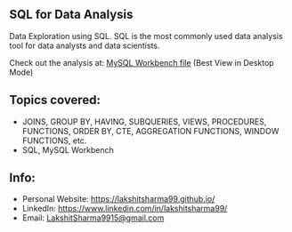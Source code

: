 ## SQL for Data Analysis

Data Exploration using SQL. SQL is the most commonly used data analysis tool for data analysts and data scientists. 

Check out the analysis at: <a href="https://github.com/lakshitsharma99/SQL-for-Data-Analysis/blob/main/SQL%20for%20Data%20Analysis.sql">MySQL Workbench file</a> (Best View in Desktop Mode) 


## Topics covered:

* JOINS, GROUP BY, HAVING, SUBQUERIES, VIEWS, PROCEDURES, FUNCTIONS, ORDER BY, CTE, AGGREGATION FUNCTIONS, WINDOW FUNCTIONS, etc.
* SQL, MySQL Workbench 

## Info:

* Personal Website: <https://lakshitsharma99.github.io/>
* LinkedIn: <https://www.linkedin.com/in/lakshitsharma99/>
* Email: <a href="mailto:lakshitsharma9915@gmail.com">LakshitSharma9915@gmail.com</a>
